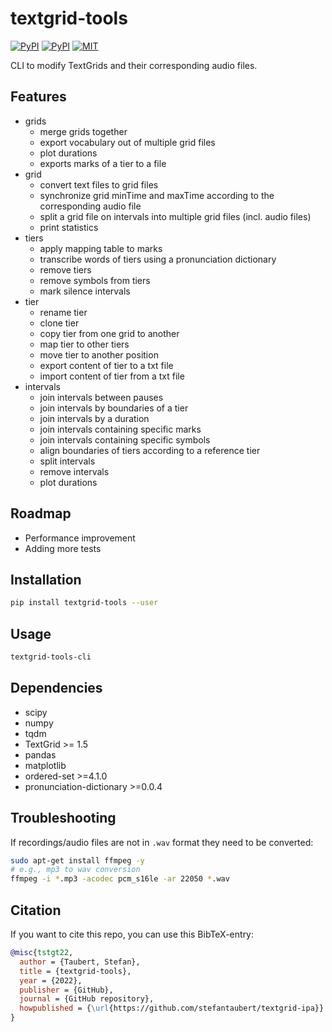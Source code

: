 # textgrid-tools

[![PyPI](https://img.shields.io/pypi/v/textgrid-tools.svg)](https://pypi.python.org/pypi/textgrid-tools)
[![PyPI](https://img.shields.io/pypi/pyversions/textgrid-tools.svg)](https://pypi.python.org/pypi/textgrid-tools)
[![MIT](https://img.shields.io/github/license/stefantaubert/textgrid-ipa.svg)](https://github.com/stefantaubert/textgrid-ipa/blob/main/LICENSE)

CLI to modify TextGrids and their corresponding audio files.

## Features

- grids
  - merge grids together
  - export vocabulary out of multiple grid files
  - plot durations
  - exports marks of a tier to a file
- grid
  - convert text files to grid files
  - synchronize grid minTime and maxTime according to the corresponding audio file
  - split a grid file on intervals into multiple grid files (incl. audio files)
  - print statistics
- tiers
  - apply mapping table to marks
  - transcribe words of tiers using a pronunciation dictionary
  - remove tiers
  - remove symbols from tiers
  - mark silence intervals
- tier
  - rename tier
  - clone tier
  - copy tier from one grid to another
  - map tier to other tiers
  - move tier to another position
  - export content of tier to a txt file
  - import content of tier from a txt file
- intervals
  - join intervals between pauses
  - join intervals by boundaries of a tier
  - join intervals by a duration
  - join intervals containing specific marks
  - join intervals containing specific symbols
  - align boundaries of tiers according to a reference tier
  - split intervals
  - remove intervals
  - plot durations

## Roadmap

- Performance improvement
- Adding more tests

## Installation

```sh
pip install textgrid-tools --user
```

## Usage

```sh
textgrid-tools-cli
```

## Dependencies

- scipy
- numpy
- tqdm
- TextGrid >= 1.5
- pandas
- matplotlib
- ordered-set >=4.1.0
- pronunciation-dictionary >=0.0.4

## Troubleshooting

If recordings/audio files are not in `.wav` format they need to be converted:

```sh
sudo apt-get install ffmpeg -y
# e.g., mp3 to wav conversion
ffmpeg -i *.mp3 -acodec pcm_s16le -ar 22050 *.wav
```

## Citation

If you want to cite this repo, you can use this BibTeX-entry:

```bibtex
@misc{tstgt22,
  author = {Taubert, Stefan},
  title = {textgrid-tools},
  year = {2022},
  publisher = {GitHub},
  journal = {GitHub repository},
  howpublished = {\url{https://github.com/stefantaubert/textgrid-ipa}}
}
```

